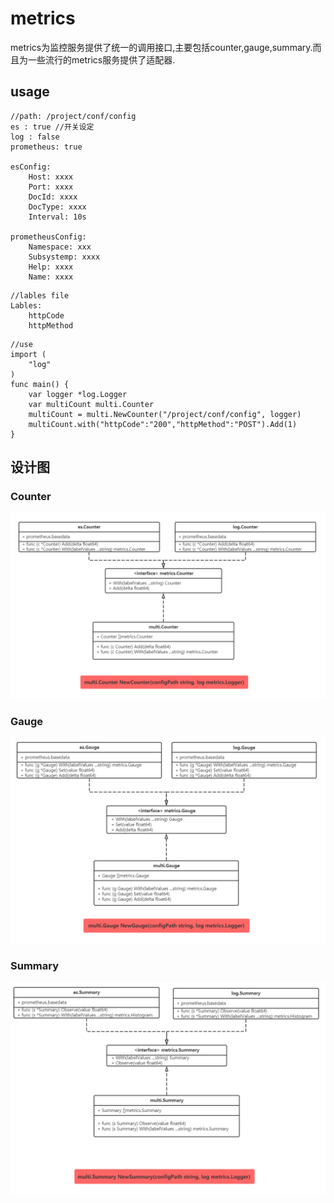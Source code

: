 # metrics

metrics为监控服务提供了统一的调用接口,主要包括counter,gauge,summary.而且为一些流行的metrics服务提供了适配器.

## usage

```golang 
//path: /project/conf/config
es : true //开关设定
log : false
prometheus: true

esConfig:
    Host: xxxx
    Port: xxxx
    DocId: xxxx
    DocType: xxxx
    Interval: 10s

prometheusConfig:
    Namespace: xxx
    Subsystemp: xxxx
    Help: xxxx
    Name: xxxx
```

```golang
//lables file
Lables:
    httpCode
    httpMethod
```



```golang 
//use
import (
    "log"
)
func main() {
    var logger *log.Logger
    var multiCount multi.Counter
    multiCount = multi.NewCounter("/project/conf/config", logger)
    multiCount.with("httpCode":"200","httpMethod":"POST").Add(1)
}

```

## 设计图

### Counter
![counter](img/Counter.png)
### Gauge
![gauge](img/Gauge.png)
### Summary
![summary](img/Summary.png)




